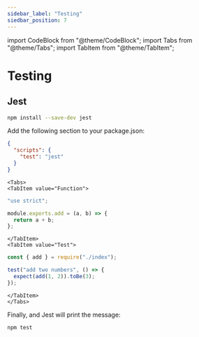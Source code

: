 ```yaml
---
sidebar_label: "Testing"
siedbar_position: 7
---
```


import CodeBlock from "@theme/CodeBlock";
import Tabs from "@theme/Tabs";
import TabItem from "@theme/TabItem";

# Testing

## Jest

```bash
npm install --save-dev jest
```

Add the following section to your package.json:

```json
{
  "scripts": {
    "test": "jest"
  }
}
```

```mdx-code-block
<Tabs>
<TabItem value="Function">
```

```js title='index.js'
"use strict";

module.exports.add = (a, b) => {
  return a + b;
};
```

```mdx-code-block
</TabItem>
<TabItem value="Test">
```

```js title='index.test.js'
const { add } = require("./index");

test("add two numbers", () => {
  expect(add(1, 2)).toBe(3);
});
```

```mdx-code-block
</TabItem>
</Tabs>
```
Finally, and Jest will print the message:

```bash
npm test
```
